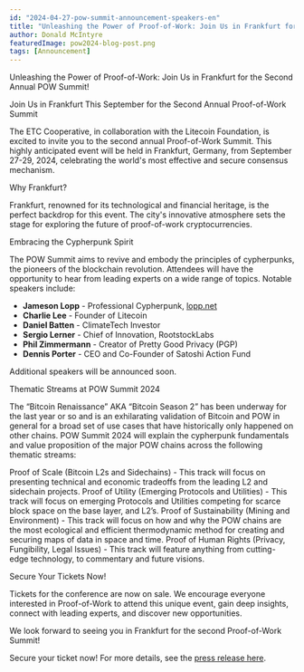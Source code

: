 ```yaml
---
id: "2024-04-27-pow-summit-announcement-speakers-en"
title: "Unleashing the Power of Proof-of-Work: Join Us in Frankfurt for the Second Annual POW Summit!"
author: Donald McIntyre
featuredImage: pow2024-blog-post.png
tags: [Announcement]
---
```


Unleashing the Power of Proof-of-Work: Join Us in Frankfurt for the Second Annual POW Summit!

Join Us in Frankfurt This September for the Second Annual Proof-of-Work Summit

The ETC Cooperative, in collaboration with the Litecoin Foundation, is excited to invite you to the second annual Proof-of-Work Summit. This highly anticipated event will be held in Frankfurt, Germany, from September 27-29, 2024, celebrating the world's most effective and secure consensus mechanism.

Why Frankfurt?

Frankfurt, renowned for its technological and financial heritage, is the perfect backdrop for this event. The city's innovative atmosphere sets the stage for exploring the future of proof-of-work cryptocurrencies.

Embracing the Cypherpunk Spirit

The POW Summit aims to revive and embody the principles of cypherpunks, the pioneers of the blockchain revolution. Attendees will have the opportunity to hear from leading experts on a wide range of topics. Notable speakers include:

- **Jameson Lopp** - Professional Cypherpunk, [lopp.net](http://www.lopp.net)
- **Charlie Lee** - Founder of Litecoin
- **Daniel Batten** - ClimateTech Investor
- **Sergio Lerner** - Chief of Innovation, RootstockLabs
- **Phil Zimmermann** - Creator of Pretty Good Privacy (PGP)
- **Dennis Porter** - CEO and Co-Founder of Satoshi Action Fund

Additional speakers will be announced soon.

Thematic Streams at POW Summit 2024

The “Bitcoin Renaissance” AKA “Bitcoin Season 2” has been underway for the last year or so and is an exhilarating validation of Bitcoin and POW in general for a broad set of use cases that have historically only happened on other chains. POW Summit 2024 will explain the cypherpunk fundamentals and value proposition of the major POW chains across the following thematic streams:

Proof of Scale (Bitcoin L2s and Sidechains) - This track will focus on presenting technical and economic tradeoffs from the leading L2 and sidechain projects.
Proof of Utility (Emerging Protocols and Utilities) - This track will focus on emerging Protocols and Utilities competing for scarce block space on the base layer, and L2’s.
Proof of Sustainability (Mining and Environment) - This track will focus on how and why the POW chains are the most ecological and efficient thermodynamic method for creating and securing maps of data in space and time.
Proof of Human Rights (Privacy, Fungibility, Legal Issues) - This track will feature anything from cutting-edge technology, to commentary and future visions.

Secure Your Tickets Now!

Tickets for the conference are now on sale. We encourage everyone interested in Proof-of-Work to attend this unique event, gain deep insights, connect with leading experts, and discover new opportunities.

We look forward to seeing you in Frankfurt for the second Proof-of-Work Summit!

Secure your ticket now! For more details, see the [press release here](https://powsummit.com/PRESS_RELEASE_23-05-24_POW_Summit_2024.pdf).
